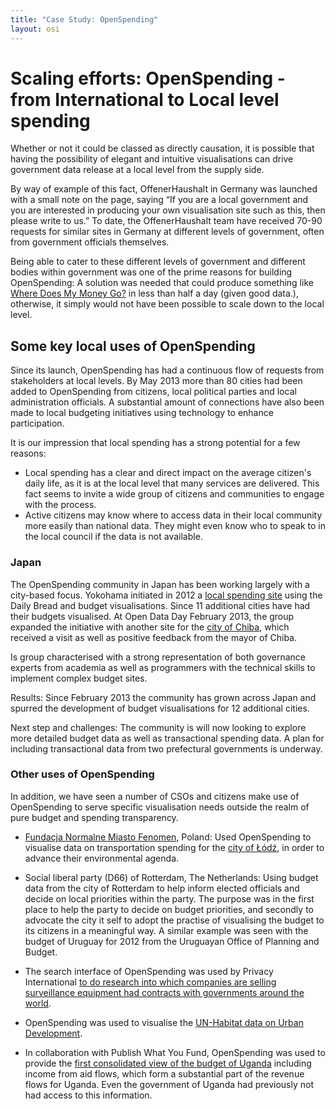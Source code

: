 ```yaml
---
title: "Case Study: OpenSpending"
layout: osi
---
```


# Scaling efforts: OpenSpending - from International to Local level spending 

Whether or not it could be classed as directly causation, it is possible that having the possibility of elegant and intuitive visualisations can drive government data release at a local level from the supply side. 

By way of example of this fact, OffenerHaushalt in Germany was launched with a small note on the page, saying “If you are a local government and you are interested in producing your own visualisation site such as this, then please write to us.” To date, the OffenerHaushalt team have received 70-90 requests for similar sites in Germany at different levels of government, often from government officials themselves. 

Being able to cater to these different levels of government and different bodies within government was one of the prime reasons for building OpenSpending: A solution was needed that could produce something like <a href="http://wheredoesmymoneygo.org">Where Does My Money Go?</a> in less than half a day (given good data.), otherwise, it simply would not have been possible to scale down to the local level. 


## Some key local uses of OpenSpending 

Since its launch, OpenSpending has had a continuous flow of requests from stakeholders at local levels. By May 2013 more than 80 cities had been added to OpenSpending from citizens, local political parties and local administration officials. A substantial amount of connections have also been made to local budgeting initiatives using technology to enhance participation. 

It is our impression that local spending has a strong potential for a few reasons:

* Local spending has a clear and direct impact on the average citizen's daily life, as it is at the local level that many services are delivered. This fact seems to invite a wide group of citizens and communities to engage with the process.
* Active citizens may know where to access data in their local community more easily than national data. They might even know who to speak to in the local council if the data is not available.

### Japan

The OpenSpending community in Japan has been working largely with a city-based focus. Yokohama initiated in 2012 a <a href="http://spending.jp/">local spending site</a> using the Daily Bread and budget visualisations. Since 11 additional cities have had their budgets visualised. At Open Data Day February 2013, the group expanded the initiative with another site for the <a href="http://chiba.spending.jp/">city of Chiba</a>, which received a visit as well as positive feedback from the mayor of Chiba.

Is group characterised with a strong representation of both governance experts from academia as well as programmers with the technical skills to implement complex budget sites.  

Results: Since February 2013 the community has grown across Japan and spurred the development of budget visualisations for 12 additional cities. 

Next step and challenges: The community is will now looking to explore more detailed budget data as well as transactional spending data. A plan for including transactional data from two prefectural governments is underway. 

### Other uses of OpenSpending

In addition, we have seen a number of CSOs and citizens make use of OpenSpending to serve specific visualisation needs outside the realm of pure budget and spending transparency.  

* <a href="http://www.fundacjafenomen.pl/">Fundacja Normalne Miasto Fenomen</a>, Poland: Used OpenSpending to visualise data on transportation spending for the <a href="http://www.google.com/url?q=http%3A%2F%2Fopenspending.org%2Flodz_2013_transport_budget&sa=D&sntz=1&usg=AFQjCNGQheo8Wg1kQ7ztn27o2k7TqcsV8Q">city of  Łódź</a>, in order to advance their environmental agenda. 
	
* Social liberal party (D66) of Rotterdam, The Netherlands: Using budget data from the city of Rotterdam to help inform elected officials and decide on local priorities within the party. The purpose was in the first place to help the party to decide on budget priorities, and secondly to advocate the city it self to adopt the practise of visualising the budget to its citizens in a meaningful way. A similar example was seen with the budget of Uruguay for 2012 from the Uruguayan Office of Planning and Budget. 

* The search interface of OpenSpending was used by Privacy International <a href="http://openspending.org/blog/2012/02/24/how-spending-stories-fact-checks-big-brother-the-wiretappers-ball.html">to do research into which companies are selling surveillance equipment had contracts with governments around the world</a>. 

* OpenSpending was used to visualise the <a href="http://openspending.org/blog/2013/04/06/Visualising-Urban-development-data-at-UN-Habitat.html">UN-Habitat data on Urban Development</a>.  

* In collaboration with Publish What You Fund, OpenSpending was used to provide the <a href="http://publishwhatyoufund.org/uganda/#/~/aid-and-domestic-spending-in-uganda-br----usd-">first consolidated view of the budget of Uganda</a> including income from aid flows, which form a substantial part of the revenue flows for Uganda. Even the government of Uganda had previously not had access to this information. 

